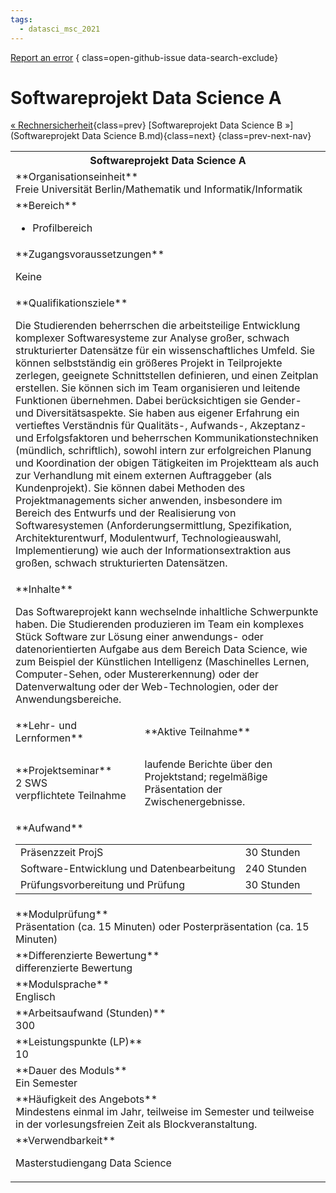 ```yaml
---
tags:
  - datasci_msc_2021
---
```

[Report an error](https://github.com/SGSSGene/FUB-SUP/issues/new?title=Error%20in%20%22Softwareprojekt%20Data%20Science%20A%22&body=There%20seems%20to%20be%20an%20error%20in%20module%20%22Softwareprojekt%20Data%20Science%20A%22%2E%0A%0A%3CDescribe%20here%20a%20slightly%20more%20detailed%20description%20of%20what%20is%20wrong%3E&labels=bug)
{ class=open-github-issue data-search-exclude}

# Softwareprojekt Data Science A

[« Rechnersicherheit](Rechnersicherheit.md){class=prev}
[Softwareprojekt Data Science B »](Softwareprojekt Data Science B.md){class=next}
{class=prev-next-nav}

<table markdown id="moduledesc">
<tr markdown class="moduledesc_head"><th colspan="2">Softwareprojekt Data Science A </th></tr>
<tr markdown><td colspan="2">**Organisationseinheit**   <br>Freie Universität Berlin/Mathematik und Informatik/Informatik</td></tr>

<tr markdown><td colspan="2">**Bereich**<br>


- Profilbereich

</td></tr>

<tr markdown><td colspan="2">**Zugangsvoraussetzungen** <br>

Keine


</td></tr>
<tr markdown><td colspan="2">**Qualifikationsziele**    <br>

Die Studierenden beherrschen die arbeitsteilige Entwicklung komplexer
Softwaresysteme zur Analyse großer, schwach strukturierter Datensätze für
ein wissenschaftliches Umfeld. Sie können selbstständig ein größeres Projekt
in Teilprojekte zerlegen, geeignete Schnittstellen definieren, und einen
Zeitplan erstellen. Sie können sich im Team organisieren und leitende
Funktionen übernehmen. Dabei berücksichtigen sie Gender- und
Diversitätsaspekte. Sie haben aus eigener Erfahrung ein vertieftes
Verständnis für Qualitäts-, Aufwands-, Akzeptanz- und Erfolgsfaktoren und
beherrschen Kommunikationstechniken (mündlich, schriftlich), sowohl intern
zur erfolgreichen Planung und Koordination der obigen Tätigkeiten im
Projektteam als auch zur Verhandlung mit einem externen Auftraggeber (als
Kundenprojekt). Sie können dabei Methoden des Projektmanagements sicher
anwenden, insbesondere im Bereich des Entwurfs und der Realisierung von
Softwaresystemen (Anforderungsermittlung, Spezifikation, Architekturentwurf,
Modulentwurf, Technologieauswahl, Implementierung) wie auch der
Informationsextraktion aus großen, schwach strukturierten Datensätzen.


</td></tr>
<tr markdown><td colspan="2">**Inhalte**                <br>

Das Softwareprojekt kann wechselnde inhaltliche Schwerpunkte haben. Die
Studierenden produzieren im Team ein komplexes Stück Software zur Lösung
einer anwendungs- oder datenorientierten Aufgabe aus dem Bereich Data
Science, wie zum Beispiel der Künstlichen Intelligenz (Maschinelles Lernen,
Computer-Sehen, oder Mustererkennung) oder der Datenverwaltung oder der
Web-Technologien, oder der Anwendungsbereiche.


</td></tr>

<tr markdown><td>**Lehr- und Lernformen**</td><td>**Aktive Teilnahme**</td></tr>
<tr markdown><td> **Projektseminar** <br>2 SWS <br> verpflichtete Teilnahme</td><td>

laufende Berichte über den Projektstand; regelmäßige Präsentation der Zwischenergebnisse.
</td></tr>
<tr markdown><td colspan="2">**Aufwand**                <br>
<table class="aufwand_table">
<tr><td>Präsenzzeit ProjS</td><td>30 Stunden</td></tr>
<tr><td>Software-Entwicklung und Datenbearbeitung</td><td>240 Stunden</td></tr>
<tr><td>Prüfungsvorbereitung und Prüfung</td><td>30 Stunden</td></tr>
</table>

</td></tr>
<tr markdown><td colspan="2">**Modulprüfung**             <br>Präsentation (ca. 15 Minuten) oder Posterpräsentation (ca. 15 Minuten)


</td></tr>
<tr markdown><td colspan="2">**Differenzierte Bewertung** <br>differenzierte Bewertung

</td></tr>
<tr markdown><td colspan="2">**Modulsprache**             <br>Englisch</td></tr>
<tr markdown><td colspan="2">**Arbeitsaufwand (Stunden)** <br>300</td></tr>
<tr markdown><td colspan="2">**Leistungspunkte (LP)**     <br>10</td></tr>
<tr markdown><td colspan="2">**Dauer des Moduls**         <br>Ein Semester</td></tr>
<tr markdown><td colspan="2">**Häufigkeit des Angebots**  <br>Mindestens einmal im Jahr, teilweise im Semester und teilweise in der vorlesungsfreien Zeit als Blockveranstaltung.</td></tr>
<tr markdown><td colspan="2">**Verwendbarkeit**           <br>

Masterstudiengang Data Science


</td></tr>

</table>
